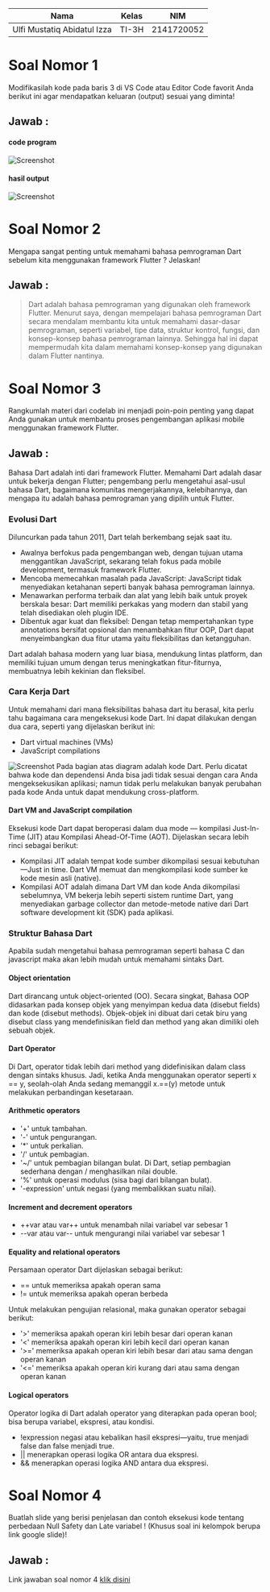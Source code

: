| Nama                                | Kelas | NIM        |
| ----------------------------------- | ----- | ---------- |
| Ulfi Mustatiq Abidatul Izza         | TI-3H | 2141720052 |


# Soal Nomor 1
Modifikasilah kode pada baris 3 di VS Code atau Editor Code favorit Anda berikut ini agar mendapatkan keluaran (output) sesuai yang diminta!

## Jawab :
#### code program
![Screenshot](docs/code1.png)

#### hasil output
![Screenshot](docs/output1.png)



# Soal Nomor 2
Mengapa sangat penting untuk memahami bahasa pemrograman Dart sebelum kita menggunakan framework Flutter ? Jelaskan!
## Jawab :
>Dart adalah bahasa pemrograman yang digunakan oleh framework Flutter. 
Menurut saya, dengan mempelajari bahasa pemrograman Dart secara mendalam membantu kita untuk memahami dasar-dasar pemrograman, seperti variabel, tipe data, struktur kontrol, fungsi, dan konsep-konsep bahasa pemrograman lainnya. Sehingga hal ini dapat mempermudah kita dalam memahami konsep-konsep yang digunakan dalam Flutter nantinya.

# Soal Nomor 3
Rangkumlah materi dari codelab ini menjadi poin-poin penting yang dapat Anda gunakan untuk membantu proses pengembangan aplikasi mobile menggunakan framework Flutter.
## Jawab :
Bahasa Dart adalah inti dari framework Flutter. Memahami Dart adalah dasar untuk bekerja dengan Flutter; pengembang perlu mengetahui asal-usul bahasa Dart, bagaimana komunitas mengerjakannya, kelebihannya, dan mengapa itu adalah bahasa pemrograman yang dipilih untuk Flutter.

### Evolusi Dart
Diluncurkan pada tahun 2011, Dart telah berkembang sejak saat itu.

- Awalnya berfokus pada pengembangan web, dengan tujuan utama menggantikan JavaScript, sekarang telah fokus pada mobile development, termasuk framework Flutter.
- Mencoba memecahkan masalah pada JavaScript: JavaScript tidak menyediakan ketahanan seperti banyak bahasa pemrograman lainnya.
- Menawarkan performa terbaik dan alat yang lebih baik untuk proyek berskala besar: Dart memiliki perkakas yang modern dan stabil yang telah disediakan oleh plugin IDE. 
- Dibentuk agar kuat dan fleksibel: Dengan tetap mempertahankan type annotations bersifat opsional dan menambahkan fitur OOP, Dart dapat menyeimbangkan dua fitur utama yaitu fleksibilitas dan ketangguhan.

Dart adalah bahasa modern yang luar biasa, mendukung lintas platform, dan memiliki tujuan umum dengan terus meningkatkan fitur-fiturnya, membuatnya lebih kekinian dan fleksibel. 

### Cara Kerja Dart
Untuk memahami dari mana fleksibilitas bahasa dart itu berasal, kita perlu tahu bagaimana cara mengeksekusi kode Dart. Ini dapat dilakukan dengan dua cara, seperti yang dijelaskan berikut ini:

- Dart virtual machines (VMs)
- JavaScript compilations

![Screenshot](docs/carakerja.png)
Pada bagian atas diagram adalah kode Dart. Perlu dicatat bahwa kode dan dependensi Anda bisa jadi tidak sesuai dengan cara Anda mengeksekusikan aplikasi; namun tidak perlu melakukan banyak perubahan pada kode Anda untuk dapat mendukung cross-platform.

#### Dart VM and JavaScript compilation
Eksekusi kode Dart dapat beroperasi dalam dua mode — kompilasi Just-In-Time (JIT) atau Kompilasi Ahead-Of-Time (AOT). Dijelaskan secara lebih rinci sebagai berikut:

- Kompilasi JIT adalah tempat kode sumber dikompilasi sesuai kebutuhan—Just in time. Dart VM memuat dan mengkompilasi kode sumber ke kode mesin asli (native).
- Kompilasi AOT adalah dimana Dart VM dan kode Anda dikompilasi sebelumnya, VM bekerja lebih seperti sistem runtime Dart, yang menyediakan garbage collector dan metode-metode native dari Dart software development kit (SDK) pada aplikasi. 

### Struktur Bahasa Dart
Apabila sudah mengetahui bahasa pemrograman seperti bahasa C dan javascript maka akan lebih mudah untuk memahami sintaks Dart.

#### Object orientation
Dart dirancang untuk object-oriented (OO). Secara singkat, Bahasa OOP didasarkan pada konsep objek yang menyimpan kedua data (disebut fields) dan kode (disebut methods). Objek-objek ini dibuat dari cetak biru yang disebut class yang mendefinisikan field dan method yang akan dimiliki oleh sebuah objek.

#### Dart Operator
Di Dart, operator tidak lebih dari method yang didefinisikan dalam class dengan sintaks khusus. Jadi, ketika Anda menggunakan operator seperti x == y, seolah-olah Anda sedang memanggil
x.==(y) metode untuk melakukan perbandingan kesetaraan.

#### Arithmetic operators
- '+' untuk tambahan.
- '-' untuk pengurangan.
- '*' untuk perkalian.
- '/' untuk pembagian.
- '~/' untuk pembagian bilangan bulat. Di Dart, setiap pembagian sederhana dengan / menghasilkan nilai double. 
- '%' untuk operasi modulus (sisa bagi dari bilangan bulat).
- '-expression' untuk negasi (yang membalikkan suatu nilai).

#### Increment and decrement operators
- ++var atau var++ untuk menambah nilai variabel var sebesar 1
- --var atau var-- untuk mengurangi nilai variabel var sebesar 1

#### Equality and relational operators
Persamaan operator Dart dijelaskan sebagai berikut:

- == untuk memeriksa apakah operan sama
- != untuk memeriksa apakah operan berbeda

Untuk melakukan pengujian relasional, maka gunakan operator sebagai berikut:

- '>' memeriksa apakah operan kiri lebih besar dari operan kanan
- '<' memeriksa apakah operan kiri lebih kecil dari operan kanan
- '>=' memeriksa apakah operan kiri lebih besar dari atau sama dengan operan kanan
- '<=' memeriksa apakah operan kiri kurang dari atau sama dengan operan kanan
#### Logical operators
Operator logika di Dart adalah operator yang diterapkan pada operan bool; bisa berupa variabel, ekspresi, atau kondisi.
- !expression negasi atau kebalikan hasil ekspresi—yaitu, true menjadi false dan false menjadi true.
- || menerapkan operasi logika OR antara dua ekspresi.
- && menerapkan operasi logika AND antara dua ekspresi.


# Soal Nomor 4
Buatlah slide yang berisi penjelasan dan contoh eksekusi kode tentang perbedaan Null Safety dan Late variabel ! (Khusus soal ini kelompok berupa link google slide)!
## Jawab :
Link jawaban soal nomor 4 [klik disini](https://www.canva.com/design/DAFtcoxPAGE/g-DhZM3OsrT12VQp3lFBhQ/view)